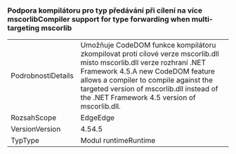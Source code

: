 ### <a name="compiler-support-for-type-forwarding-when-multi-targeting-mscorlib"></a><span data-ttu-id="a9729-101">Podpora kompilátoru pro typ předávání při cílení na více mscorlib</span><span class="sxs-lookup"><span data-stu-id="a9729-101">Compiler support for type forwarding when multi-targeting mscorlib</span></span>

|   |   |
|---|---|
|<span data-ttu-id="a9729-102">Podrobnosti</span><span class="sxs-lookup"><span data-stu-id="a9729-102">Details</span></span>|<span data-ttu-id="a9729-103">Umožňuje CodeDOM funkce kompilátoru zkompilovat proti cílové verze mscorlib.dll místo mscorlib.dll verze rozhraní .NET Framework 4.5.</span><span class="sxs-lookup"><span data-stu-id="a9729-103">A new CodeDOM feature allows a compiler to compile against the targeted version of mscorlib.dll instead of the .NET Framework 4.5 version of mscorlib.dll.</span></span>|
|<span data-ttu-id="a9729-104">Rozsah</span><span class="sxs-lookup"><span data-stu-id="a9729-104">Scope</span></span>|<span data-ttu-id="a9729-105">Edge</span><span class="sxs-lookup"><span data-stu-id="a9729-105">Edge</span></span>|
|<span data-ttu-id="a9729-106">Version</span><span class="sxs-lookup"><span data-stu-id="a9729-106">Version</span></span>|<span data-ttu-id="a9729-107">4.5</span><span class="sxs-lookup"><span data-stu-id="a9729-107">4.5</span></span>|
|<span data-ttu-id="a9729-108">Typ</span><span class="sxs-lookup"><span data-stu-id="a9729-108">Type</span></span>|<span data-ttu-id="a9729-109">Modul runtime</span><span class="sxs-lookup"><span data-stu-id="a9729-109">Runtime</span></span>|

